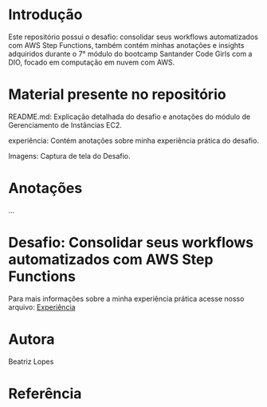 # Introdução

Este repositório possui o desafio: consolidar seus workflows automatizados com AWS Step Functions, também contém minhas anotações e insights adquiridos durante o 7° módulo do bootcamp Santander Code Girls com a DIO, focado em computação em nuvem com AWS.

# Material presente no repositório

README.md: Explicação detalhada do desafio e anotações do módulo de Gerenciamento de Instâncias EC2.

experiência: Contém anotações sobre minha experiência prática do desafio.

Imagens: Captura de tela do Desafio.

# Anotações

...

# Desafio: Consolidar seus workflows automatizados com AWS Step Functions


Para mais informações sobre a minha experiência prática acesse nosso arquivo: [Experiência](https://github.com/beatrizzlopes/AWS-Step-functions-Bootcamp/blob/main/Experi%C3%AAncia)

# Autora
Beatriz Lopes

# Referência
